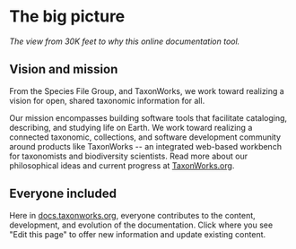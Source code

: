 # The big picture 

_The view from 30K feet to why this online documentation tool._

## Vision and mission
From the Species File Group, and TaxonWorks, we work toward realizing a vision for open, shared taxonomic information for all.

Our mission encompasses building software tools that facilitate cataloging, describing, and studying life on Earth. We work toward realizing a connected taxonomic, collections, and software development community around products like TaxonWorks -- an integrated web-based workbench for taxonomists and biodiversity scientists. Read more about our philosophical ideas and current progress at [TaxonWorks.org](https://taxonworks.org/).

## Everyone included
Here in [docs.taxonworks.org](https://docs.taxonworks.org), everyone contributes to the content, development, and evolution of the documentation. Click where you see "Edit this page" to offer new information and update existing content.




